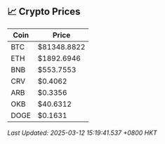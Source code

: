 ## 📈 Crypto Prices

| Coin | Price |
| ---- | ----- |
| BTC | $81348.8822 |
| ETH | $1892.6946 |
| BNB | $553.7553 |
| CRV | $0.4062 |
| ARB | $0.3356 |
| OKB | $40.6312 |
| DOGE | $0.1631 |

_Last Updated: 2025-03-12 15:19:41.537 +0800 HKT_
